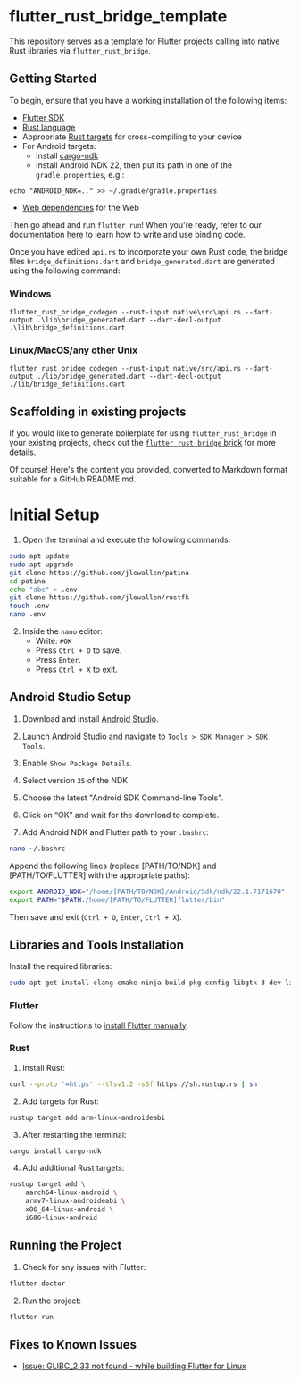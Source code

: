 # flutter_rust_bridge_template

This repository serves as a template for Flutter projects calling into native Rust
libraries via `flutter_rust_bridge`.

## Getting Started

To begin, ensure that you have a working installation of the following items:
- [Flutter SDK](https://docs.flutter.dev/get-started/install)
- [Rust language](https://rustup.rs/)
- Appropriate [Rust targets](https://rust-lang.github.io/rustup/cross-compilation.html) for cross-compiling to your device
- For Android targets:
    - Install [cargo-ndk](https://github.com/bbqsrc/cargo-ndk#installing)
    - Install Android NDK 22, then put its path in one of the `gradle.properties`, e.g.:

```
echo "ANDROID_NDK=.." >> ~/.gradle/gradle.properties
```

- [Web dependencies](http://cjycode.com/flutter_rust_bridge/template/setup_web.html) for the Web

Then go ahead and run `flutter run`! When you're ready, refer to our documentation
[here](https://fzyzcjy.github.io/flutter_rust_bridge/index.html)
to learn how to write and use binding code.

Once you have edited `api.rs` to incorporate your own Rust code, the bridge files `bridge_definitions.dart` and `bridge_generated.dart` are generated using the following command:

### Windows
```
flutter_rust_bridge_codegen --rust-input native\src\api.rs --dart-output .\lib\bridge_generated.dart --dart-decl-output .\lib\bridge_definitions.dart
```

### Linux/MacOS/any other Unix
```
flutter_rust_bridge_codegen --rust-input native/src/api.rs --dart-output ./lib/bridge_generated.dart --dart-decl-output ./lib/bridge_definitions.dart
```

## Scaffolding in existing projects

If you would like to generate boilerplate for using `flutter_rust_bridge` in your existing projects,
check out the [`flutter_rust_bridge` brick](https://brickhub.dev/bricks/flutter_rust_bridge/)
for more details.


Of course! Here's the content you provided, converted to Markdown format suitable for a GitHub README.md.


# Initial Setup

1. Open the terminal and execute the following commands:

```bash
sudo apt update
sudo apt upgrade
git clone https://github.com/jlewallen/patina
cd patina
echo "abc" > .env
git clone https://github.com/jlewallen/rustfk
touch .env
nano .env
```

2. Inside the `nano` editor:
    - Write: `#OK`
    - Press `Ctrl + O` to save.
    - Press `Enter`.
    - Press `Ctrl + X` to exit.

## Android Studio Setup

1. Download and install [Android Studio](https://developer.android.com/studio).
2. Launch Android Studio and navigate to `Tools > SDK Manager > SDK Tools`.
3. Enable `Show Package Details`.
4. Select version `25` of the NDK.
5. Choose the latest "Android SDK Command-line Tools".
6. Click on “OK” and wait for the download to complete.

7. Add Android NDK and Flutter path to your `.bashrc`:

```bash
nano ~/.bashrc
```

Append the following lines (replace [PATH/TO/NDK] and [PATH/TO/FLUTTER] with the appropriate paths):

```bash
export ANDROID_NDK="/home/[PATH/TO/NDK]/Android/Sdk/ndk/22.1.7171670"
export PATH="$PATH:/home/[PATH/TO/FLUTTER]flutter/bin"
```

Then save and exit (`Ctrl + O`, `Enter`, `Ctrl + X`).

## Libraries and Tools Installation

Install the required libraries:

```bash
sudo apt-get install clang cmake ninja-build pkg-config libgtk-3-dev libsecret-1-dev build-essential libjsoncpp-dev libsecret-1-0
```

### Flutter

Follow the instructions to [install Flutter manually](https://docs.flutter.dev/get-started/install/linux#install-flutter-manually).

### Rust

1. Install Rust:

```bash
curl --proto '=https' --tlsv1.2 -sSf https://sh.rustup.rs | sh
```

2. Add targets for Rust:

```bash
rustup target add arm-linux-androideabi
```

3. After restarting the terminal:

```bash
cargo install cargo-ndk
```

4. Add additional Rust targets:

```bash
rustup target add \
    aarch64-linux-android \
    armv7-linux-androideabi \
    x86_64-linux-android \
    i686-linux-android
```

## Running the Project

1. Check for any issues with Flutter:

```bash
flutter doctor
```

2. Run the project:

```bash
flutter run
```

## Fixes to Known Issues

- [Issue: GLIBC_2.33 not found - while building Flutter for Linux](https://stackoverflow.com/questions/74156104/glibc-2-33-not-found-while-building-flutter-for-linux)
